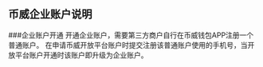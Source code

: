 ## 币威企业账户说明

###企业账户开通
开通企业账户，需要第三方商户自行在币威钱包APP注册一个普通账户。
在申请币威开放平台账户时提交注册该普通账户使用的手机号，当开放平台账户开通时该账户即升级为企业账户。

